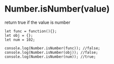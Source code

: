 # Number.isNumber(value)

return true if the value is number

```
let func = function(){};
let obj = {};
let num = 102;

console.log(Number.isNumber(func)); //false;
console.log(Number.isNumber(obj)); //false;
console.log(Number.isNumber(num)); //true;
```

